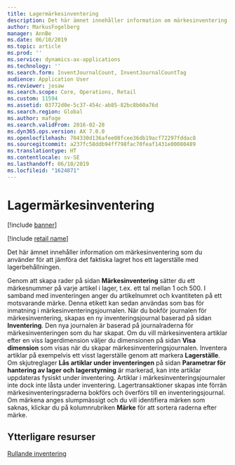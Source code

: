 ```yaml
---
title: Lagermärkesinventering
description: Det här ämnet innehåller information om märkesinventering som du använder för att jämföra det faktiska lagret hos ett lagerställe med lagerbehållningen.
author: MarkusFogelberg
manager: AnnBe
ms.date: 06/10/2019
ms.topic: article
ms.prod: ''
ms.service: dynamics-ax-applications
ms.technology: ''
ms.search.form: InventJournalCount, InventJournalCountTag
audience: Application User
ms.reviewer: josaw
ms.search.scope: Core, Operations, Retail
ms.custom: 11594
ms.assetid: 03772d0e-5c37-454c-ab85-82bc8b60a76d
ms.search.region: Global
ms.author: mafoge
ms.search.validFrom: 2016-02-28
ms.dyn365.ops.version: AX 7.0.0
ms.openlocfilehash: 704330d136afee08fcee36db19acf72297fddac8
ms.sourcegitcommit: a237fc58ddb94ff798fac70feaf1431e00080489
ms.translationtype: HT
ms.contentlocale: sv-SE
ms.lasthandoff: 06/10/2019
ms.locfileid: "1624871"
---
```

# <a name="inventory-tag-counting"></a>Lagermärkesinventering

[!include [banner](../includes/banner.md)]

[!include [retail name](../includes/retail-name.md)]

Det här ämnet innehåller information om märkesinventering som du använder för att jämföra det faktiska lagret hos ett lagerställe med lagerbehållningen.

Genom att skapa rader på sidan **Märkesinventering** sätter du ett märkesnummer på varje artikel i lager, t.ex. ett tal mellan 1 och 500. I samband med inventeringen anger du artikelnumret och kvantiteten på ett motsvarande märke. Denna etikett kan sedan användas som bas för inmatning i märkesinventeringsjournalen. När du bokför journalen för märkesinventering, skapas en ny inventeringsjournal baserad på sidan **Inventering**. Den nya journalen är baserad på journalraderna för märkesinventeringen som du har skapat. Om du vill märkesinventera artiklar efter en viss lagerdimension väljer du dimensionen på sidan **Visa dimension** som visas när du skapar märkesinventeringsjournalen. Inventera artiklar på exempelvis ett visst lagerställe genom att markera **Lagerställe**. Om skjutreglager **Lås artiklar under inventeringen** på sidan **Parametrar för hantering av lager och lagerstyrning** är markerad, kan inte artiklar uppdateras fysiskt under inventering. Artiklar i märkesinventeringsjournaler inte dock inte låsta under inventering. Lagertransaktioner skapas inte förrän märkesinventeringsraderna bokförs och överförs till en inventeringsjournal. Om märkena anges slumpmässigt och du vill identifiera märken som saknas, klickar du på kolumnrubriken **Märke** för att sortera raderna efter märke.

## <a name="additional-resources"></a>Ytterligare resurser

[Rullande inventering](../warehousing/cycle-counting.md)
